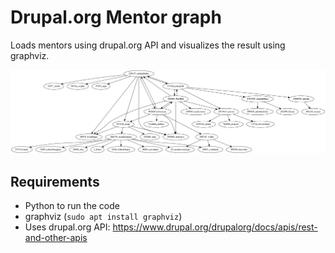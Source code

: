# Drupal.org Mentor graph

Loads mentors using drupal.org API and visualizes the result using graphviz.

![](./examples/229127_radimklaska_depth_10/do_mentors_graph_229127_radimklaska_depth_3.png)

## Requirements

* Python to run the code
* graphviz (`sudo apt install graphviz`)
* Uses drupal.org API: https://www.drupal.org/drupalorg/docs/apis/rest-and-other-apis